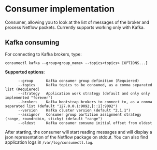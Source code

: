 # Consumer implementation
Consumer, allowing you to look at the list of messages of the broker and process Netflow packets. Currently supports working only with Kafka.  

## Kafka consuming
For connecting to Kafka brokers, type:
```
consumectl kafka --group<group_name> --topics<topics> [OPTIONS...]
```

**Supported options:**

```
      --group      Kafka consumer group definition (Requiered)
      --topics     Kafka topics to be consumed, as a comma separated list (Requiered)
      --strategy   Application work strategy (default and only only implemented "forever")
      --brokers    Kafka bootstrap brokers to connect to, as a comma separated list (default "127.0.0.1:9092,[::1]:9092")
      --version    Kafka cluster version (default "2.1.1")
      --assignor   Consumer group partition assignment strategy (range, roundrobin, sticky) (default "range")
      --oldest     Kafka consumer consume initial offset from oldest
```

After starting, the consumer will start reading messages and will display a json representation of the Netflow package on stdout. You can also find application logs in `/var/log/consumectl.log`.
